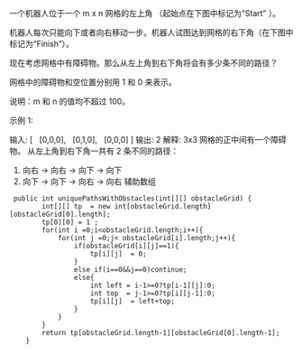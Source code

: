 一个机器人位于一个 m x n 网格的左上角 （起始点在下图中标记为“Start” ）。

机器人每次只能向下或者向右移动一步。机器人试图达到网格的右下角（在下图中标记为“Finish”）。

现在考虑网格中有障碍物。那么从左上角到右下角将会有多少条不同的路径？



网格中的障碍物和空位置分别用 1 和 0 来表示。

说明：m 和 n 的值均不超过 100。

示例 1:

输入:
[
  [0,0,0],
  [0,1,0],
  [0,0,0]
]
输出: 2
解释:
3x3 网格的正中间有一个障碍物。
从左上角到右下角一共有 2 条不同的路径：
1. 向右 -> 向右 -> 向下 -> 向下
2. 向下 -> 向下 -> 向右 -> 向右
辅助数组 
```
 public int uniquePathsWithObstacles(int[][] obstacleGrid) {
        int[][] tp  = new int[obstacleGrid.length][obstacleGrid[0].length];
        tp[0][0] = 1 ;
        for(int i =0;i<obstacleGrid.length;i++){
            for(int j =0;j< obstacleGrid[i].length;j++){
                if(obstacleGrid[i][j]==1){
                    tp[i][j]  = 0;
                }
                else if(i==0&&j==0)continue;
                else{
                    int left = i-1>=0?tp[i-1][j]:0;
                    int top  = j-1>=0?tp[i][j-1]:0;
                    tp[i][j]  = left+top;
                }
            }
        }
        return tp[obstacleGrid.length-1][obstacleGrid[0].length-1];
    }
```